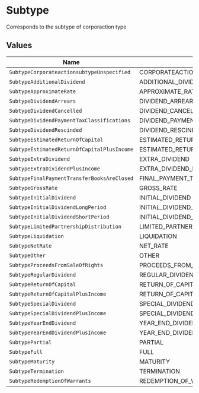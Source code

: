 # Subtype

Corresponds to the subtype of corporaction type


## Values

| Name                                        | Value                                       |
| ------------------------------------------- | ------------------------------------------- |
| `SubtypeCorporateactionsubtypeUnspecified`  | CORPORATEACTIONSUBTYPE_UNSPECIFIED          |
| `SubtypeAdditionalDividend`                 | ADDITIONAL_DIVIDEND                         |
| `SubtypeApproximateRate`                    | APPROXIMATE_RATE                            |
| `SubtypeDividendArrears`                    | DIVIDEND_ARREARS                            |
| `SubtypeDividendCancelled`                  | DIVIDEND_CANCELLED                          |
| `SubtypeDividendPaymentTaxClassifications`  | DIVIDEND_PAYMENT_TAX_CLASSIFICATIONS        |
| `SubtypeDividendRescinded`                  | DIVIDEND_RESCINDED                          |
| `SubtypeEstimatedReturnOfCapital`           | ESTIMATED_RETURN_OF_CAPITAL                 |
| `SubtypeEstimatedReturnOfCapitalPlusIncome` | ESTIMATED_RETURN_OF_CAPITAL_PLUS_INCOME     |
| `SubtypeExtraDividend`                      | EXTRA_DIVIDEND                              |
| `SubtypeExtraDividendPlusIncome`            | EXTRA_DIVIDEND_PLUS_INCOME                  |
| `SubtypeFinalPaymentTransferBooksAreClosed` | FINAL_PAYMENT_TRANSFER_BOOKS_ARE_CLOSED     |
| `SubtypeGrossRate`                          | GROSS_RATE                                  |
| `SubtypeInitialDividend`                    | INITIAL_DIVIDEND                            |
| `SubtypeInitialDividendLongPeriod`          | INITIAL_DIVIDEND_LONG_PERIOD                |
| `SubtypeInitialDividendShortPeriod`         | INITIAL_DIVIDEND_SHORT_PERIOD               |
| `SubtypeLimitedPartnershipDistribution`     | LIMITED_PARTNERSHIP_DISTRIBUTION            |
| `SubtypeLiquidation`                        | LIQUIDATION                                 |
| `SubtypeNetRate`                            | NET_RATE                                    |
| `SubtypeOther`                              | OTHER                                       |
| `SubtypeProceedsFromSaleOfRights`           | PROCEEDS_FROM_SALE_OF_RIGHTS                |
| `SubtypeRegularDividend`                    | REGULAR_DIVIDEND                            |
| `SubtypeReturnOfCapital`                    | RETURN_OF_CAPITAL                           |
| `SubtypeReturnOfCapitalPlusIncome`          | RETURN_OF_CAPITAL_PLUS_INCOME               |
| `SubtypeSpecialDividend`                    | SPECIAL_DIVIDEND                            |
| `SubtypeSpecialDividendPlusIncome`          | SPECIAL_DIVIDEND_PLUS_INCOME                |
| `SubtypeYearEndDividend`                    | YEAR_END_DIVIDEND                           |
| `SubtypeYearEndDividendPlusIncome`          | YEAR_END_DIVIDEND_PLUS_INCOME               |
| `SubtypePartial`                            | PARTIAL                                     |
| `SubtypeFull`                               | FULL                                        |
| `SubtypeMaturity`                           | MATURITY                                    |
| `SubtypeTermination`                        | TERMINATION                                 |
| `SubtypeRedemptionOfWarrants`               | REDEMPTION_OF_WARRANTS                      |